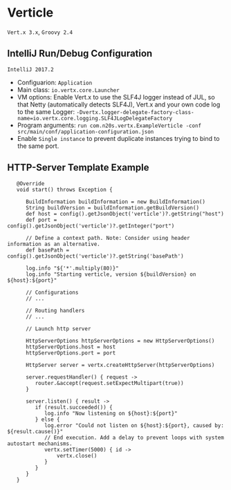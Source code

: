 # Verticle

`Vert.x 3.x`, `Groovy 2.4`

## IntelliJ Run/Debug Configuration

`IntelliJ 2017.2`

* Configuarion: `Application`
* Main class: `io.vertx.core.Launcher`
* VM options: Enable Vert.x to use the SLF4J logger instead of JUL, so that Netty (automatically detects SLF4J), Vert.x and your own code log to the same Logger:
    `-Dvertx.logger-delegate-factory-class-name=io.vertx.core.logging.SLF4JLogDelegateFactory`
* Program arguments: `run com.n20s.vertx.ExampleVerticle -conf src/main/conf/application-configuration.json`
* Enable `Single instance` to prevent duplicate instances trying to bind to the same port.


## HTTP-Server Template Example 

```
   @Override
   void start() throws Exception {

      BuildInformation buildInformation = new BuildInformation()
      String buildVersion = buildInformation.getBuildVersion()
      def host = config().getJsonObject('verticle')?.getString("host")
      def port = config().getJsonObject('verticle')?.getInteger("port")
      
      // Define a context path. Note: Consider using header information as an alternative.
      def basePath = config().getJsonObject('verticle')?.getString('basePath')

      log.info "${'*'.multiply(80)}"
      log.info "Starting verticle, version ${buildVersion} on ${host}:${port}"

      // Configurations
      // ...

      // Routing handlers
      // ...

      // Launch http server

      HttpServerOptions httpServerOptions = new HttpServerOptions()
      httpServerOptions.host = host
      httpServerOptions.port = port

      HttpServer server = vertx.createHttpServer(httpServerOptions)

      server.requestHandler() { request ->
         router.&accept(request.setExpectMultipart(true))
      }
   
      server.listen() { result ->
         if (result.succeeded()) {
            log.info "Now listening on ${host}:${port}"
         } else {
            log.error "Could not listen on ${host}:${port}, caused by: ${result.cause()}"
            // End execution. Add a delay to prevent loops with system autostart mechanisms.
            vertx.setTimer(5000) { id ->
                vertx.close()
            }
         }
      }
   }
```